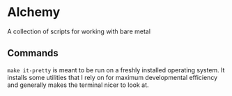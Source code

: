 # Alchemy
A collection of scripts for working with bare metal

## Commands
`make it-pretty` is meant to be run on a freshly installed operating system.
It installs some utilities that I rely on for maximum developmental efficiency and generally makes the terminal nicer to look at.

